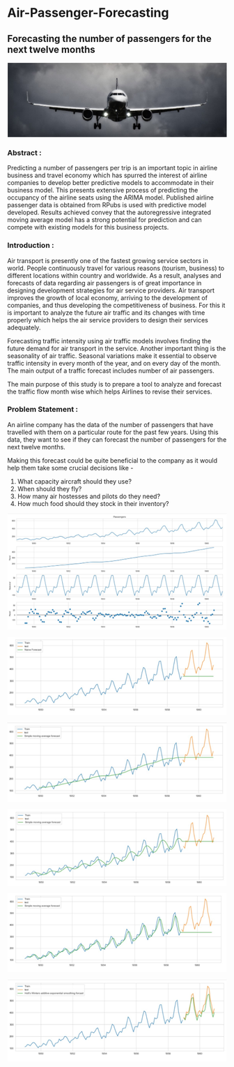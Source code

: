 # Air-Passenger-Forecasting
## Forecasting the number of passengers for the next twelve months

![](https://github.com/ShivankUdayawal/Air-Passenger-Forecasting-/blob/main/Data%20Visualization/01.jpg)

### Abstract :
Predicting a number of passengers per trip is an important topic in airline business and travel economy which has spurred the interest of airline companies to develop better predictive models to accommodate in their business model. This presents extensive process of predicting the occupancy of the airline seats using the ARIMA model. Published airline passenger data is obtained from RPubs is used with predictive model developed. Results achieved convey that the autoregressive integrated moving average model has a strong potential for prediction and can compete with existing models for this business projects.

### Introduction :
Air transport is presently one of the fastest growing service sectors in world. People continuously travel for various reasons (tourism, business) to different locations within country and worldwide. As a result, analyses and forecasts of data regarding air passengers is of great importance in designing development strategies for air service providers. Air transport improves the growth of local economy, arriving to the development of companies, and thus developing the competitiveness of business. For this it is important to analyze the future air traffic and its changes with time properly which helps the air service providers to design their services adequately.

Forecasting traffic intensity using air traffic models involves finding the future demand for air transport in the service. Another important thing is the seasonality of air traffic. Seasonal variations make it essential to observe traffic intensity in every month of the year, and on every day of the month. The main output of a traffic forecast includes number of air passengers.

The main purpose of this study is to prepare a tool to analyze and forecast the traffic flow month wise which helps Airlines to revise their services.

### Problem Statement :
An airline company has the data of the number of passengers that have travelled with them on a particular route for the past few years. Using this data, they want to see if they can forecast the number of passengers for the next twelve months.

Making this forecast could be quite beneficial to the company as it would help them take some crucial decisions like -

  1. What capacity aircraft should they use?
  2. When should they fly?
  3. How many air hostesses and pilots do they need?
  4. How much food should they stock in their inventory?


![](https://github.com/ShivankUdayawal/Air-Passenger-Forecasting-/blob/main/Data%20Visualization/02.jpg)

![](https://github.com/ShivankUdayawal/Air-Passenger-Forecasting-/blob/main/Data%20Visualization/03.jpg)

![](https://github.com/ShivankUdayawal/Air-Passenger-Forecasting-/blob/main/Data%20Visualization/04.jpg)

![](https://github.com/ShivankUdayawal/Air-Passenger-Forecasting-/blob/main/Data%20Visualization/05.jpg)

![](https://github.com/ShivankUdayawal/Air-Passenger-Forecasting-/blob/main/Data%20Visualization/06.jpg)

![](https://github.com/ShivankUdayawal/Air-Passenger-Forecasting-/blob/main/Data%20Visualization/07.jpg)
